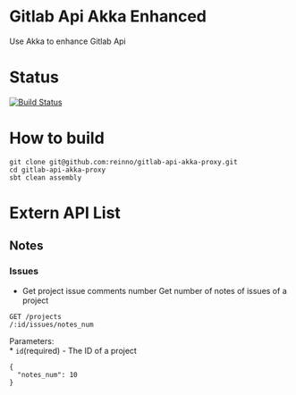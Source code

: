 # Gitlab Api Akka Enhanced
Use Akka to enhance Gitlab Api

# Status
[![Build Status](https://travis-ci.org/reinno/gitlab-api-akka-proxy.svg)](https://travis-ci.org/reinno/gitlab-api-akka-proxy)

# How to build
```
git clone git@github.com:reinno/gitlab-api-akka-proxy.git
cd gitlab-api-akka-proxy
sbt clean assembly
```

# Extern API List
## Notes
### Issues
* Get project issue comments number
Get number of notes of issues of a project 
```
GET /projects
/:id/issues/notes_num 
```
Parameters:  
    * `id`(required) - The ID of a project
```
{
  "notes_num": 10
}
```